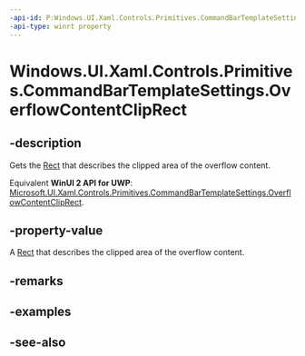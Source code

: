 ```yaml
---
-api-id: P:Windows.UI.Xaml.Controls.Primitives.CommandBarTemplateSettings.OverflowContentClipRect
-api-type: winrt property
---
```


<!-- Property syntax
public Windows.Foundation.Rect OverflowContentClipRect { get; }
-->

# Windows.UI.Xaml.Controls.Primitives.CommandBarTemplateSettings.OverflowContentClipRect

## -description
Gets the [Rect](../windows.foundation/rect.md) that describes the clipped area of the overflow content.

Equivalent **WinUI 2 API for UWP**: [Microsoft.UI.Xaml.Controls.Primitives.CommandBarTemplateSettings.OverflowContentClipRect](/windows/winui/api/microsoft.ui.xaml.controls.primitives.commandbartemplatesettings.overflowcontentcliprect).

## -property-value
A [Rect](../windows.foundation/rect.md) that describes the clipped area of the overflow content.

## -remarks

## -examples

## -see-also
